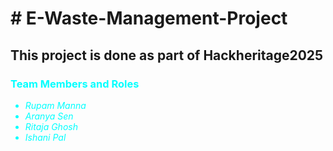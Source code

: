 <h1># E-Waste-Management-Project</h1>
<h2>This project is done as part of Hackheritage2025</h2>
<div style="color:cyan">
  <h3><b>Team Members and Roles</b></h3>
  <ul>
    <li><i>Rupam Manna</i></li>
    <li><i>Aranya Sen</i></li>
    <li><i>Ritaja Ghosh</i></li>
    <li><i>Ishani Pal</i></li>
  </ul>
</div>
